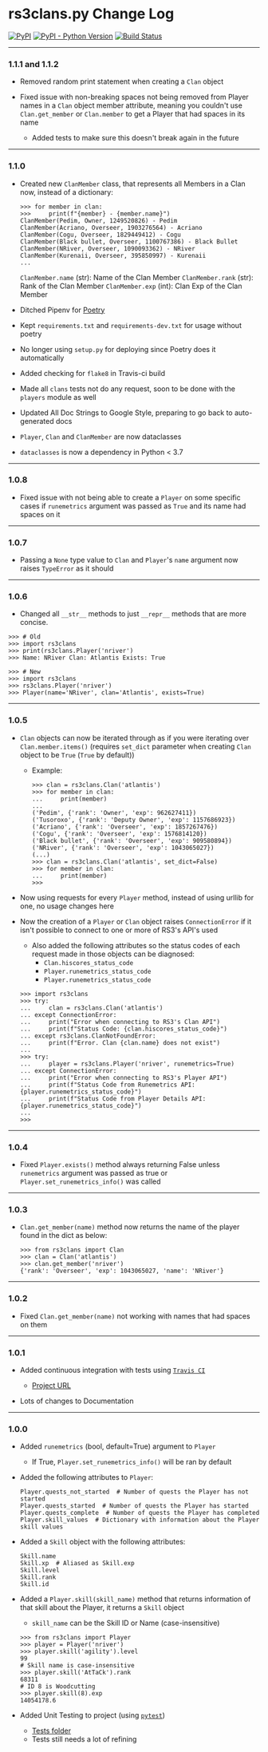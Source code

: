 # rs3clans.py Change Log

[![PyPI](https://img.shields.io/pypi/v/rs3clans.svg)](https://pypi.org/project/rs3clans/) [![PyPI - Python Version](https://img.shields.io/pypi/pyversions/rs3clans.svg)](https://pypi.org/project/rs3clans/) [![Build Status](https://travis-ci.org/johnvictorfs/rs3clans.py.svg?branch=master)](https://travis-ci.org/johnvictorfs/rs3clans.py)

***

### 1.1.1 and 1.1.2

- Removed random print statement when creating a `Clan` object

- Fixed issue with non-breaking spaces not being removed from Player names in a `Clan` object member attribute, meaning you couldn't use `Clan.get_member` or `Clan.member` to get a Player that had spaces in its name
    - Added tests to make sure this doesn't break again in the future

***

### 1.1.0

- Created new `ClanMember` class, that represents all Members in a Clan now, instead of a dictionary:
    ```python3
    >>> for member in clan:
    >>>     print(f"{member} - {member.name}")
    ClanMember(Pedim, Owner, 1249520826) - Pedim
    ClanMember(Acriano, Overseer, 1903276564) - Acriano
    ClanMember(Cogu, Overseer, 1829449412) - Cogu
    ClanMember(Black bullet, Overseer, 1100767386) - Black Bullet
    ClanMember(NRiver, Overseer, 1090093362) - NRiver
    ClanMember(Kurenaii, Overseer, 395850997) - Kurenaii
    ...
    ```
    
    `ClanMember.name` (str): Name of the Clan Member
    `ClanMember.rank` (str): Rank of the Clan Member
    `ClanMember.exp` (int): Clan Exp of the Clan Member

- Ditched Pipenv for [Poetry](https://github.com/sdispater/poetry/)

- Kept `requirements.txt` and `requirements-dev.txt` for usage without poetry

- No longer using `setup.py` for deploying since Poetry does it automatically

- Added checking for `flake8` in Travis-ci build

- Made all `clans` tests not do any request, soon to be done with the `players` module as well

- Updated All Doc Strings to Google Style, preparing to go back to auto-generated docs

- `Player`, `Clan` and `ClanMember` are now dataclasses

- `dataclasses` is now a dependency in Python < 3.7

***

### 1.0.8

- Fixed issue with not being able to create a `Player` on some specific cases if `runemetrics` argument was passed as `True` and its name had spaces on it

***

### 1.0.7

- Passing a `None` type value to `Clan` and `Player`'s `name` argument now raises `TypeError` as it should

***

### 1.0.6

- Changed all `__str__` methods to just `__repr__` methods that are more concise.
```python3
>>> # Old
>>> import rs3clans
>>> print(rs3clans.Player('nriver')
>>> Name: NRiver Clan: Atlantis Exists: True

>>> # New
>>> import rs3clans
>>> rs3clans.Player('nriver')
>>> Player(name='NRiver', clan='Atlantis', exists=True)
```

***

### 1.0.5
- `Clan` objects can now be iterated through as if you were iterating over `Clan.member.items()` (requires `set_dict` parameter when creating `Clan` object to be `True` (`True` by default))
    - Example:
        ```python3
        >>> clan = rs3clans.Clan('atlantis')
        >>> for member in clan:
        ...     print(member)
        ...
        ('Pedim', {'rank': 'Owner', 'exp': 962627411})
        ('Tusoroxo', {'rank': 'Deputy Owner', 'exp': 1157686923})
        ('Acriano', {'rank': 'Overseer', 'exp': 1857267476})
        ('Cogu', {'rank': 'Overseer', 'exp': 1576814120})
        ('Black bullet', {'rank': 'Overseer', 'exp': 909580894})
        ('NRiver', {'rank': 'Overseer', 'exp': 1043065027})
        (...)
        >>> clan = rs3clans.Clan('atlantis', set_dict=False)
        >>> for member in clan:
        ...     print(member)
        >>> 
        ```

- Now using requests for every `Player` method, instead of using urllib for one, no usage changes here

- Now the creation of a `Player` or `Clan` object raises `ConnectionError` if it isn't possible to connect to one or more of RS3's API's used
    - Also added the following attributes so the status codes of each request made in those objects can be diagnosed:
        - `Clan.hiscores_status_code`
        - `Player.runemetrics_status_code`
        - `Player.runemetrics_status_code`
    ```python3
    >>> import rs3clans
    >>> try:
    ...     clan = rs3clans.Clan('atlantis')
    ... except ConnectionError:
    ...     print("Error when connecting to RS3's Clan API")
    ...     print(f"Status Code: {clan.hiscores_status_code}")
    ... except rs3clans.ClanNotFoundError:
    ...     print(f"Error. Clan {clan.name} does not exist")
    ...
    >>> try:
    ...     player = rs3clans.Player('nriver', runemetrics=True)
    ... except ConnectionError:
    ...     print("Error when connecting to RS3's Player API")
    ...     print(f"Status Code from Runemetrics API: {player.runemetrics_status_code}")
    ...     print(f"Status Code from Player Details API: {player.runemetrics_status_code}")
    ...
    >>> 
    ```

***

### 1.0.4
- Fixed `Player.exists()` method always returning False unless `runemetrics` argument was passed as true or `Player.set_runemetrics_info()` was called

***

### 1.0.3
- `Clan.get_member(name)` method now returns the name of the player found in the dict as below:
    ```python3
    >>> from rs3clans import Clan
    >>> clan = Clan('atlantis')
    >>> clan.get_member('nriver')
    {'rank': 'Overseer', 'exp': 1043065027, 'name': 'NRiver'}
    ```

***

### 1.0.2
- Fixed `Clan.get_member(name)` not working with names that had spaces on them

***

### 1.0.1
- Added continuous integration with tests using [`Travis CI`](https://travis-ci.org)
    - [Project URL](https://travis-ci.org/johnvictorfs/rs3clans.py)

- Lots of changes to Documentation

***

### 1.0.0
- Added `runemetrics` (bool, default=True) argument to `Player`
    - If True, `Player.set_runemetrics_info()` will be ran by default

- Added the following attributes to `Player`:
    ```python3
    Player.quests_not_started  # Number of quests the Player has not started
    Player.quests_started  # Number of quests the Player has started
    Player.quests_complete  # Number of quests the Player has completed
    Player.skill_values  # Dictionary with information about the Player skill values
    ```

- Added a `Skill` object with the following attributes:
    ```python3
    Skill.name
    Skill.xp  # Aliased as Skill.exp
    Skill.level
    Skill.rank
    Skill.id
    ```

- Added a `Player.skill(skill_name)` method that returns information of that skill about the Player, it returns a `Skill` object
    - `skill_name` can be the Skill ID or Name (case-insensitive)
    ```python3
    >>> from rs3clans import Player
    >>> player = Player('nriver')
    >>> player.skill('agility').level
    99
    # Skill name is case-insensitive
    >>> player.skill('AtTaCk').rank
    68311
    # ID 8 is Woodcutting
    >>> player.skill(8).exp
    14054178.6
    ```

- Added Unit Testing to project (using [`pytest`](https://docs.pytest.org/en/latest/))
    - [Tests folder](/tests/) 
    - Tests still needs a lot of refining
